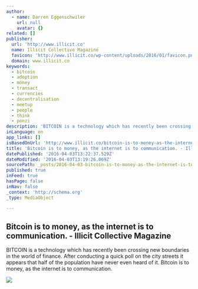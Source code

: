 ```yaml
---
author:
  - name: Darren Eggenschwiler
    url: null
    avatar: {}
related: []
publisher:
  url: 'http://www.illicit.co'
  name: Illicit Collective Magazine
  favicon: 'http://www.illicit.co/wp-content/uploads/2016/01/favicon.png'
  domain: www.illicit.co
keywords:
  - bitcoin
  - adoption
  - money
  - transact
  - currencies
  - decentralisation
  - meetup
  - people
  - think
  - ponzi
description: 'BITCOIN is a technology which has recently been crossing new boundaries in the world of finance. After conducting a quick poll on the city streets it appears that half of the population have never even heard of it. Bitcoin is to money, as the internet is to communication.'
inLanguage: en
app_links: []
isBasedOnUrl: 'http://www.illicit.co/bitcoin-is-to-money-as-the-internet-is-to-newspapers/'
title: 'Bitcoin is to money, as the internet is to communication. - Illicit Collective Magazine'
datePublished: '2016-04-03T13:22:37.529Z'
dateModified: '2016-04-03T13:19:26.069Z'
sourcePath: _posts/2016-04-03-bitcoin-is-to-money-as-the-internet-is-to-communication-.md
published: true
inFeed: true
hasPage: false
inNav: false
_context: 'http://schema.org'
_type: MediaObject

---
```

<article style=""><h1>Bitcoin is to money, as the internet is to communication. - Illicit Collective Magazine</h1><p>BITCOIN is a technology which has recently been crossing new boundaries in the world of finance. After conducting a quick poll on the city streets it appears that half of the population have never even heard of it. Bitcoin is to money, as the internet is to communication.</p><img src="http://www.illicit.co/wp-content/uploads/2015/11/9621551805_7cca02b58b_o.jpg" /></article>